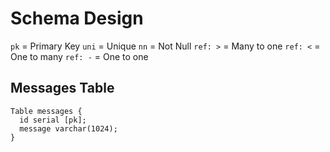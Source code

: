 # Schema Design

`pk` = Primary Key
`uni` = Unique
`nn` = Not Null
`ref: >` = Many to one
`ref: <` = One to many
`ref: -` = One to one

<!-- ## Users Table

```
Table users {
  id serial [pk]
  username varchar(32) [uni, nn]
  email varchar(32) [uni, nn, index]
  first_name varchar(32)
  last_name varchar(32)
  password vachar(32)
}
``` -->

## Messages Table

```
Table messages {
  id serial [pk];
  message varchar(1024);
}
```
